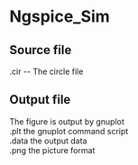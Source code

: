 # Ngspice_Sim

## Source file

.cir -- The circle file 

## Output file

The figure is output by gnuplot \
.plt  the gnuplot command script \
.data the output data \
.png  the picture format 
